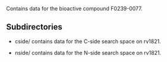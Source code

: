 Contains data for the bioactive compound F0239-0077.

## Subdirectories

- cside/ contains data for the C-side search space on rv1821.

- nside/ contains data for the N-side search space on rv1821.

